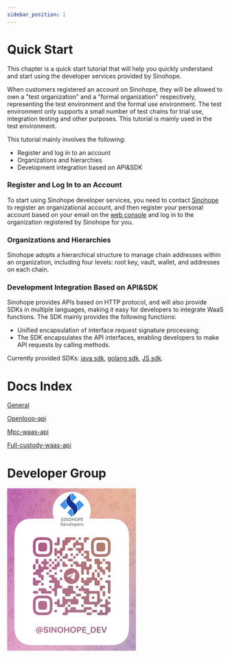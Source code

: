 ```yaml
---
sidebar_position: 1
---
```


# Quick Start

This chapter is a quick start tutorial that will help you quickly understand and start using the developer services provided by Sinohope.

When customers registered an account on Sinohope, they will be allowed to own a "test organization" and a "formal organization" respectively, representing the test environment and the formal use environment. The test environment only supports a small number of test chains for trial use, integration testing and other purposes. This tutorial is mainly used in the test environment.

This tutorial mainly involves the following:

- Register and log in to an account
- Organizations and hierarchies 
- Development integration based on API&SDK


### Register and Log In to an Account

To start using Sinohope developer services, you need to contact [Sinohope](https://www.sinohope.com/) to register an organizational account, and then register your personal account based on your email on the [web console](https://console.sinohope.com/user/login) and log in to the organization registered by Sinohope for you.

### Organizations and Hierarchies

Sinohope adopts a hierarchical structure to manage chain addresses within an organization, including four levels: root key, vault, wallet, and addresses on each chain.

### Development Integration Based on API&SDK

Sinohope provides APIs based on HTTP protocol, and will also provide SDKs in multiple languages, making it easy for developers to integrate WaaS functions. The SDK mainly provides the following functions:

- Unified encapsulation of interface request signature processing;
- The SDK encapsulates the API interfaces, enabling developers to make API requests by calling methods.

Currently provided SDKs: [java sdk](https://github.com/sinohope/sinohope-java-api), [golang sdk](https://github.com/sinohope/golang-sdk), [JS sdk](https://github.com/sinohope/js-sdk). 

# Docs Index
[General](./general)

[Openloop-api](/docs/category/openloop-api) 

[Mpc-waas-api](/docs/category/mpc-waas-api)

[Full-custody-waas-api](/docs/category/full-custody-waas-api)

# Developer Group
![tg](./img/telegram-developer.png)